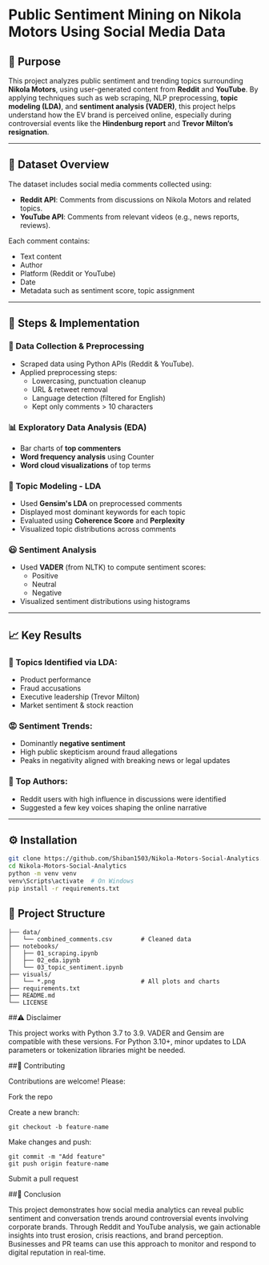 # Public Sentiment Mining on Nikola Motors Using Social Media Data

## 📌 Purpose
This project analyzes public sentiment and trending topics surrounding **Nikola Motors**, using user-generated content from **Reddit** and **YouTube**. By applying techniques such as web scraping, NLP preprocessing, **topic modeling (LDA)**, and **sentiment analysis (VADER)**, this project helps understand how the EV brand is perceived online, especially during controversial events like the **Hindenburg report** and **Trevor Milton’s resignation**.

---

## 📂 Dataset Overview

The dataset includes social media comments collected using:
- **Reddit API**: Comments from discussions on Nikola Motors and related topics.
- **YouTube API**: Comments from relevant videos (e.g., news reports, reviews).
  
Each comment contains:
- Text content
- Author
- Platform (Reddit or YouTube)
- Date
- Metadata such as sentiment score, topic assignment

---

## 🔄 Steps & Implementation

### 🧹 Data Collection & Preprocessing
- Scraped data using Python APIs (Reddit & YouTube).
- Applied preprocessing steps:
  - Lowercasing, punctuation cleanup
  - URL & retweet removal
  - Language detection (filtered for English)
  - Kept only comments > 10 characters

### 📊 Exploratory Data Analysis (EDA)
- Bar charts of **top commenters**
- **Word frequency analysis** using Counter
- **Word cloud visualizations** of top terms

### 🧠 Topic Modeling - LDA
- Used **Gensim's LDA** on preprocessed comments
- Displayed most dominant keywords for each topic
- Evaluated using **Coherence Score** and **Perplexity**
- Visualized topic distributions across comments

### 😃 Sentiment Analysis
- Used **VADER** (from NLTK) to compute sentiment scores:
  - Positive
  - Neutral
  - Negative
- Visualized sentiment distributions using histograms

---

## 📈 Key Results

### 🧠 Topics Identified via LDA:
- Product performance
- Fraud accusations
- Executive leadership (Trevor Milton)
- Market sentiment & stock reaction

### 😡 Sentiment Trends:
- Dominantly **negative sentiment**
- High public skepticism around fraud allegations
- Peaks in negativity aligned with breaking news or legal updates

### 📢 Top Authors:
- Reddit users with high influence in discussions were identified
- Suggested a few key voices shaping the online narrative

---

## ⚙️ Installation

```bash
git clone https://github.com/Shiban1503/Nikola-Motors-Social-Analytics.git
cd Nikola-Motors-Social-Analytics
python -m venv venv
venv\Scripts\activate  # On Windows
pip install -r requirements.txt
```

## 📁 Project Structure
```
├── data/
│   └── combined_comments.csv        # Cleaned data
├── notebooks/
│   ├── 01_scraping.ipynb
│   ├── 02_eda.ipynb
│   └── 03_topic_sentiment.ipynb
├── visuals/
│   └── *.png                        # All plots and charts
├── requirements.txt
├── README.md
└── LICENSE
```
##⚠️ Disclaimer

This project works with Python 3.7 to 3.9.
VADER and Gensim are compatible with these versions. For Python 3.10+, minor updates to LDA parameters or tokenization libraries might be needed.

##🙌 Contributing

Contributions are welcome! Please:

Fork the repo

Create a new branch:
```
git checkout -b feature-name
```
Make changes and push:
```
git commit -m "Add feature"
git push origin feature-name
```
Submit a pull request

##📌 Conclusion

This project demonstrates how social media analytics can reveal public sentiment and conversation trends around controversial events involving corporate brands. Through Reddit and YouTube analysis, we gain actionable insights into trust erosion, crisis reactions, and brand perception. Businesses and PR teams can use this approach to monitor and respond to digital reputation in real-time.
